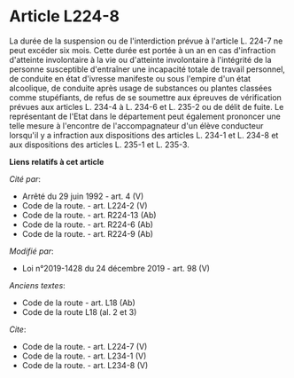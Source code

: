 # Article L224-8

La durée de la suspension ou de l'interdiction prévue à l'article L. 224-7 ne peut excéder six mois. Cette durée est portée à
un an en cas d'infraction d'atteinte involontaire à la vie ou d'atteinte involontaire à l'intégrité de la personne
susceptible d'entraîner une incapacité totale de travail personnel, de conduite en état d'ivresse manifeste ou sous l'empire
d'un état alcoolique, de conduite après usage de substances ou plantes classées comme stupéfiants, de refus de se soumettre
aux épreuves de vérification prévues aux articles L. 234-4 à L. 234-6 et L. 235-2 ou de délit de fuite. Le représentant de
l'Etat dans le département peut également prononcer une telle mesure à l'encontre de l'accompagnateur d'un élève conducteur
lorsqu'il y a infraction aux dispositions des articles L. 234-1 et L. 234-8 et aux dispositions des articles L. 235-1 et L.
235-3.

**Liens relatifs à cet article**

_Cité par_:

  - Arrêté du 29 juin 1992 - art. 4 (V)
  - Code de la route. - art. L224-2 (V)
  - Code de la route. - art. R224-13 (Ab)
  - Code de la route. - art. R224-6 (Ab)
  - Code de la route. - art. R224-9 (Ab)

_Modifié par_:

  - Loi n°2019-1428 du 24 décembre 2019 - art. 98 (V)

_Anciens textes_:

  - Code de la route - art. L18 (Ab)
  - Code de la route L18 (al. 2 et 3)

_Cite_:

  - Code de la route. - art. L224-7 (V)
  - Code de la route. - art. L234-1 (V)
  - Code de la route. - art. L234-8 (V)
